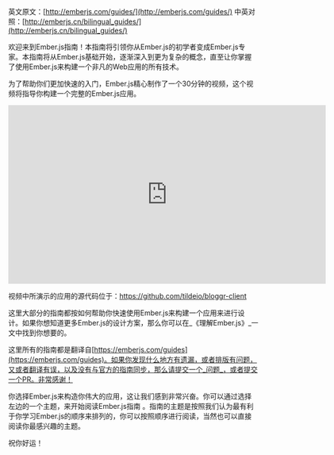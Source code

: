 英文原文：[http://emberjs.com/guides/](http://emberjs.com/guides/)
中英对照：[http://emberjs.cn/bilingual_guides/](http://emberjs.cn/bilingual_guides/)

欢迎来到Ember.js指南！本指南将引领你从Ember.js的初学者变成Ember.js专家。本指南将从Ember.js基础开始，逐渐深入到更为复杂的概念，直至让你掌握了使用Ember.js来构建一个非凡的Web应用的所有技术。

为了帮助你们更加快速的入门，Ember.js精心制作了一个30分钟的视频，这个视频将指导你构建一个完整的Ember.js应用。

<iframe width="640" height="360" src="http://www.youtube.com/embed/1QHrlFlaXdI?feature=player_detailpage" frameborder="0" allowfullscreen></iframe>

视频中所演示的应用的源代码位于：<a href="https://github.com/tildeio/bloggr-client">https://github.com/tildeio/bloggr-client</a>

这里大部分的指南都按如何帮助你快速使用Ember.js来构建一个应用来进行设计。如果你想知道更多Ember.js的设计方案，那么你可以在_《理解Ember.js》_一文中找到你想要的。

这里所有的指南都是翻译自[https://emberjs.com/guides](https://emberjs.com/guides)。如果你发现什么地方有遗漏，或者排版有问题，又或者翻译有误，以及没有与官方的指南同步，那么请提交一个_问题_，或者提交一个PR。非常感谢！

你选择Ember.js来构造你伟大的应用，这让我们感到非常兴奋。你可以通过选择左边的一个主题，来开始阅读Ember.js指南
。指南的主题是按照我们认为最有利于你学习Ember.js的顺序来排列的，你可以按照顺序进行阅读，当然也可以直接阅读你最感兴趣的主题。

祝你好运！
